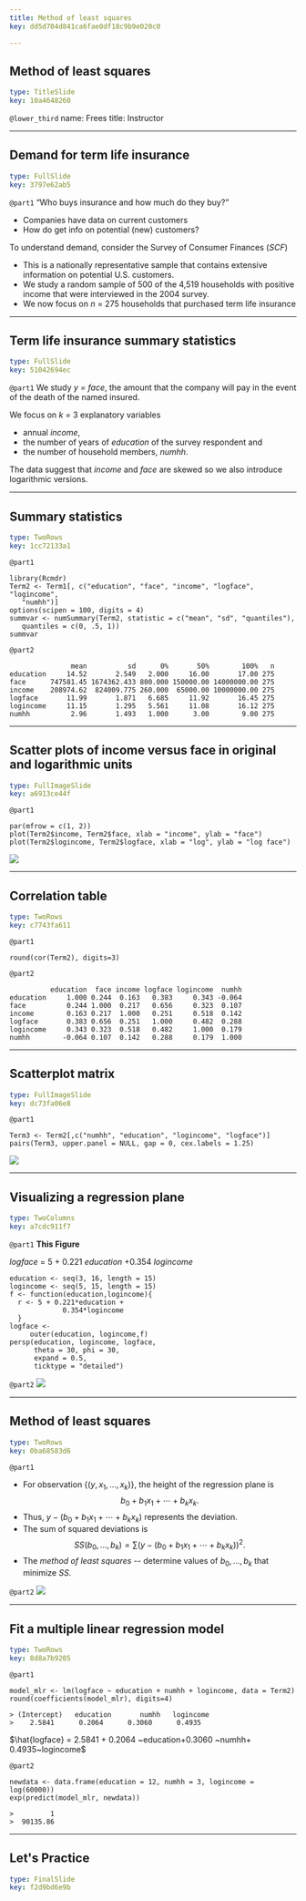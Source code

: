 ```yaml
---
title: Method of least squares
key: dd5d704d841ca6fae0df18c9b9e020c0

---
```

## Method of least squares

```yaml
type: TitleSlide
key: 10a4648260
```





`@lower_third`
name: Frees
title: Instructor




---
## Demand for term life insurance

```yaml
type: FullSlide
key: 3797e62ab5
```

`@part1`
“Who buys insurance and how much do they buy?”
- Companies have data on current customers
- How do get info on potential (new) customers?

To understand demand, consider the Survey of Consumer Finances (*SCF*)
- This is a nationally representative sample that contains extensive information on potential U.S. customers.
- We study a random sample of 500 of the 4,519 households with positive income that were interviewed in the 2004 survey.
- We now focus on *n* = 275 households that purchased term life insurance








---
## Term life insurance summary statistics

```yaml
type: FullSlide
key: 51042694ec
```

`@part1`
We study *y = face*, the amount that the company will pay in the event of the death of the named insured.

 We focus on *k* = 3 explanatory variables
- annual *income*,
- the number of years of *education* of the survey respondent and
- the number of household members, *numhh*.

The data suggest that *income* and *face* are skewed so we also introduce logarithmic versions.








---
## Summary statistics

```yaml
type: TwoRows
key: 1cc72133a1
```

`@part1`
```
library(Rcmdr)
Term2 <- Term1[, c("education", "face", "income", "logface", "logincome", 
   "numhh")]
options(scipen = 100, digits = 4)
summvar <- numSummary(Term2, statistic = c("mean", "sd", "quantiles"), 
   quantiles = c(0, .5, 1))
summvar
```

`@part2`
```
               mean          sd      0%       50%        100%   n
education     14.52       2.549   2.000     16.00       17.00 275
face      747581.45 1674362.433 800.000 150000.00 14000000.00 275
income    208974.62  824009.775 260.000  65000.00 10000000.00 275
logface       11.99       1.871   6.685     11.92       16.45 275
logincome     11.15       1.295   5.561     11.08       16.12 275
numhh          2.96       1.493   1.000      3.00        9.00 275
```







---
## Scatter plots of income versus face in original and logarithmic units

```yaml
type: FullImageSlide
key: a6913ce44f
```

`@part1`
```
par(mfrow = c(1, 2))
plot(Term2$income, Term2$face, xlab = "income", ylab = "face")
plot(Term2$logincome, Term2$logface, xlab = "log", ylab = "log face")
```
![](https://assets.datacamp.com/production/repositories/2610/datasets/4452970eef5312f68838ed2ebb931dcdab764795/Ch3TermLifeBasic.png)








---
## Correlation table

```yaml
type: TwoRows
key: c7743fa611
```

`@part1`
```
round(cor(Term2), digits=3)
```

`@part2`
```
          education  face income logface logincome  numhh
education     1.000 0.244  0.163   0.383     0.343 -0.064
face          0.244 1.000  0.217   0.656     0.323  0.107
income        0.163 0.217  1.000   0.251     0.518  0.142
logface       0.383 0.656  0.251   1.000     0.482  0.288
logincome     0.343 0.323  0.518   0.482     1.000  0.179
numhh        -0.064 0.107  0.142   0.288     0.179  1.000
```







---
## Scatterplot matrix

```yaml
type: FullImageSlide
key: dc73fa06e8
```

`@part1`
```
Term3 <- Term2[,c("numhh", "education", "logincome", "logface")]
pairs(Term3, upper.panel = NULL, gap = 0, cex.labels = 1.25)
```
![](https://assets.datacamp.com/production/repositories/2610/datasets/6e496c2af706c1d1889671206e7256d402dabe00/Ch3ScatterplotMatrixA.png)








---
## Visualizing a regression plane

```yaml
type: TwoColumns
key: a7cdc911f7
```

`@part1`
**This Figure**

*logface* = 5 + 0.221 *education* +0.354 *logincome*

```
education <- seq(3, 16, length = 15)
logincome <- seq(5, 15, length = 15)
f <- function(education,logincome){ 
  r <- 5 + 0.221*education + 
             0.354*logincome
  }
logface <- 
     outer(education, logincome,f)
persp(education, logincome, logface, 
      theta = 30, phi = 30, 
      expand = 0.5, 
      ticktype = "detailed")
```

`@part2`
![](https://assets.datacamp.com/production/repositories/2610/datasets/65af12e346237f01d770c86d32ec484c8bb02127/Ch3RegressionPlane.png)







---
## Method of least squares

```yaml
type: TwoRows
key: 0ba68583d6
```

`@part1`
-  For observation $\{(y, x_1, \ldots, x_k)\}$,   the height of the regression plane is $$b_0 + b_1 x_1 + \cdots + b_k x_k .$$
-  Thus, $y - (b_0 + b_1 x_1 + \cdots + b_k x_k)$ represents the deviation.
- The sum of squared deviations is $$SS(b_0, \ldots, b_k) = \sum (y - (b_0 + b_1 x_1 + \cdots + b_k x_k))^2 .$$
- The *method of least squares* -- determine values of $b_0, \ldots, b_k$ that minimize $SS$.

`@part2`
![](https://assets.datacamp.com/production/repositories/2610/datasets/96cd1706aed99fc70a4979990323cc01313f0621/Ch3RegressionPlane2.png)







---
## Fit a multiple linear regression model

```yaml
type: TwoRows
key: 8d8a7b9205
```

`@part1`
```
model_mlr <- lm(logface ~ education + numhh + logincome, data = Term2)
round(coefficients(model_mlr), digits=4)
```
```
> (Intercept)   education       numhh   logincome 
>    2.5841      0.2064      0.3060      0.4935 
```

$\hat{logface} = 2.5841 + 0.2064 ~education+0.3060 ~numhh+ 0.4935~logincome$

`@part2`
```
newdata <- data.frame(education = 12, numhh = 3, logincome = log(60000))
exp(predict(model_mlr, newdata))
```

```
>         1 
>  90135.86 
```







---
## Let's Practice

```yaml
type: FinalSlide
key: f2d9bd6e9b
```








